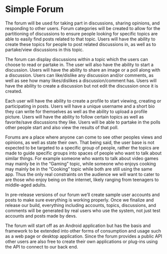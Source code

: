 # Simple Forum

The forum will be used for taking part in discussions, sharing opinions, and responding to other users. Forum categories will be created to allow for the partitioning of discussions to ensure people looking for specific topics are able to easily find posts related to that topic. Users will have the ability to create these topics for people to post related discussions in, as well as to partake/view discussions in this topic.

The forum can display discussions within a topic which the users can choose to read or partake in. The user will also have the ability to start a discussion. Users will have the ability to share an image or a poll along with a discussion. Users can like/dislike any discussion and/or comments, as well as see how many likes/dislikes a discussion/comment has. Users will have the ability to create a discussion but not edit the discussion once it is created.

Each user will have the ability to create a profile to start viewing, creating or participating in posts. Users will have a unique username and a short bio they can write for themselves as well as the ability to upload a profile picture. Users will have the ability to follow certain topics as well as favorite/save discussions they like. Users will be able to partake in the polls other people start and also view the results of that poll.

Forums are a place where anyone can come to see other peoples views and opinions, as well as state their own. That being said, the user base is not expected to be targeted to a specific group of people, rather the topics are made to guide specific groups into spaces of people who want to talk about similar things. For example someone who wants to talk about video games may mainly be in the “Gaming” topic, while someone who enjoys cooking may mainly be in the “Cooking” topic while both are still using the same app. Thus the only real constraints on the audience we will want to cater to are those who enjoy being on the internet, likely ranging from teenagers to middle-aged adults.

In pre-release versions of our forum we’ll create sample user accounts and posts to make sure everything is working properly. Once we finalize and release our build, everything including accounts, topics, discussions, and comments will be generated by real users who use the system, not just test accounts and posts made by devs.

The forum will start off as an Android application but has the basis and framework to be extended into other forms of consumption and usage such as a web page or desktop application. Since the forum provides a public API other users are also free to create their own applications or plug-ins using the API to connect to our back end. 

